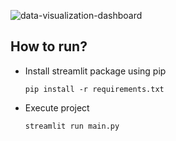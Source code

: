 ![data-visualization-dashboard](https://github.com/aratheunseen/python-mini-apps/assets/62181222/24a982dc-9e0c-4fc5-ad2e-3fe753572d4b)

## How to run?

- Install streamlit package using pip

      pip install -r requirements.txt
- Execute project

      streamlit run main.py

